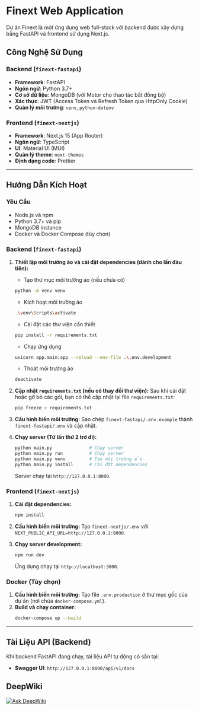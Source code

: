 # Finext Web Application

Dự án Finext là một ứng dụng web full-stack với backend được xây dựng bằng FastAPI và frontend sử dụng Next.js.

## Công Nghệ Sử Dụng

### Backend (`finext-fastapi`)
* **Framework**: FastAPI
* **Ngôn ngữ**: Python 3.7+
* **Cơ sở dữ liệu**: MongoDB (với Motor cho thao tác bất đồng bộ)
* **Xác thực**: JWT (Access Token và Refresh Token qua HttpOnly Cookie)
* **Quản lý môi trường**: `venv`, `python-dotenv`

### Frontend (`finext-nextjs`)
* **Framework**: Next.js 15 (App Router)
* **Ngôn ngữ**: TypeScript
* **UI**: Material UI (MUI)
* **Quản lý theme**: `next-themes`
* **Định dạng code**: Prettier

---
## Hướng Dẫn Kích Hoạt

### Yêu Cầu
* Node.js và npm
* Python 3.7+ và pip
* MongoDB instance
* Docker và Docker Compose (tùy chọn)

### Backend (`finext-fastapi`)
1.  **Thiết lập môi trường ảo và cài đặt dependencies (dành cho lần đàu tiên):**
    - Tạo thư mục môi trường ảo (nếu chưa có)
    ```bash
    python -m venv venv
    ```
    - Kích hoạt môi trường ảo
    ```bash
    .\venv\Scripts\activate
    ```
    - Cài đặt các thư viện cần thiết
    ```bash
    pip install -r requirements.txt
    ```

    - Chạy ứng dụng
    ```bash
    uvicorn app.main:app --reload --env-file .\.env.development
    ```

    - Thoát môi trường ảo
    ```bash
    deactivate
    ```
   
2.  **Cập nhật `requirements.txt` (nếu có thay đổi thư viện):**
    Sau khi cài đặt hoặc gỡ bỏ các gói, bạn có thể cập nhật lại file `requirements.txt`:
    ```bash
    pip freeze > requirements.txt
    ```
   
3.  **Cấu hình biến môi trường:** Sao chép `finext-fastapi/.env.example` thành `finext-fastapi/.env` và cập nhật.

4.  **Chạy server (Từ lần thứ 2 trở đi):**
    ```bash
    python main.py              # Chạy server
    python main.py run          # Chạy server
    python main.py venv         # Tạo môi trường ảo
    python main.py install      # Cài đặt dependencies
    ```

    Server chạy tại `http://127.0.0.1:8000`.

### Frontend (`finext-nextjs`)
1.  **Cài đặt dependencies:**
    ```bash
    npm install
    ```
   
2.  **Cấu hình biến môi trường:** Tạo `finext-nextjs/.env` với `NEXT_PUBLIC_API_URL=http://127.0.0.1:8000`.
3.  **Chạy server development:**
    ```bash
    npm run dev
    ```
   
    Ứng dụng chạy tại `http://localhost:3000`.

### Docker (Tùy chọn)
1.  **Cấu hình biến môi trường:** Tạo file `.env.production` ở thư mục gốc của dự án (nơi chứa `docker-compose.yml`).
2.  **Build và chạy container:**
    ```bash
    docker-compose up --build
    ```
   

---
## Tài Liệu API (Backend)

Khi backend FastAPI đang chạy, tài liệu API tự động có sẵn tại:

* **Swagger UI**: `http://127.0.0.1:8000/api/v1/docs`

## DeepWiki
[![Ask DeepWiki](https://deepwiki.com/badge.svg)](https://deepwiki.com/twan507/finext-web-app)